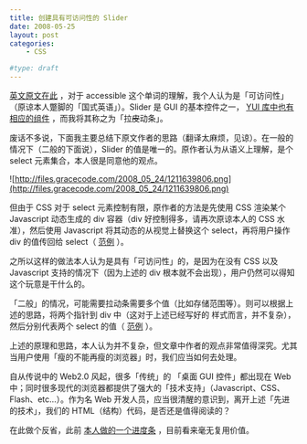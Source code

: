 ```yaml
---
title: 创建具有可访问性的 Slider
date: 2008-05-25
layout: post
categories:
    - CSS

#type: draft
---
```


[英文原文在此](http://www.filamentgroup.com/lab/developing_an_accessible_slider/) ，对于 accessible 这个单词的理解，我个人认为是「可访问性」（原谅本人蹩脚的「国式英语」）。Slider 是 GUI 的基本控件之一， [YUI 库中也有相应的组件](http://developer.yahoo.com/yui/slider/) ，而我将其称之为「拉<del>皮</del>动条」。

废话不多说，下面我主要总结下原文作者的思路（翻译太麻烦，见谅）。在一般的情况下（二般的下面说），Slider 的值是唯一的。原作者认为从语义上理解，是个 select 元素集合，本人很是同意他的观点。

![http://files.gracecode.com/2008_05_24/1211639806.png](http://files.gracecode.com/2008_05_24/1211639806.png)

但由于 CSS 对于 select 元素控制有限，原作者的方法是先使用 CSS 渲染某个 Javascript 动态生成的 div 容器（div 好控制得多，请再次原谅本人的 CSS 水准），然后使用 Javascript 将其动态的从视觉上替换这个 select，再将用户操作 div 的值传回给 select（ [范例](http://www.filamentgroup.com/examples/slider/) ）。

之所以这样的做法本人认为是具有「可访问性」的，是因为在没有 CSS 以及 Javascript 支持的情况下（因为上述的 div 根本就不会出现），用户仍然可以得知这个玩意是干什么的。

「二般」的情况，可能需要拉动条需要多个值（比如存储范围等）。则可以根据上述的思路，将两个指针到 div 中（这对于上述已经写好的 样式而言，并不复杂），然后分别代表两个 select 的值（ [范例](http://www.filamentgroup.com/examples/slider/index3.php) ）。

上述的原理和思路，本人认为并不复杂，但文章中作者的观点非常值得深究。尤其当用户使用「瘦的不能再瘦的浏览器」时，我们应当如何去处理。

自从传说中的 Web2.0 风起，很多「传统」的 「桌面 GUI 控件」都出现在 Web 中；同时很多现代的浏览器都提供了强大的「技术支持」（Javascript、CSS、Flash、etc...）。作为名 Web 开发人员，应当很清醒的意识到，离开上述「先进的技术」，我们的 HTML（结构）代码，是否还是值得阅读的？

在此做个反省，此前 [本人做的一个进度条]({{site.urls}}/posts/459/) ，目前看来毫无复用价值。
